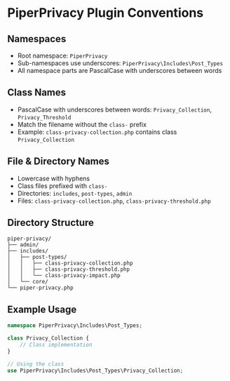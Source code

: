 # PiperPrivacy Plugin Conventions

## Namespaces
- Root namespace: `PiperPrivacy`
- Sub-namespaces use underscores: `PiperPrivacy\Includes\Post_Types`
- All namespace parts are PascalCase with underscores between words

## Class Names
- PascalCase with underscores between words: `Privacy_Collection`, `Privacy_Threshold`
- Match the filename without the `class-` prefix
- Example: `class-privacy-collection.php` contains class `Privacy_Collection`

## File & Directory Names
- Lowercase with hyphens
- Class files prefixed with `class-`
- Directories: `includes`, `post-types`, `admin`
- Files: `class-privacy-collection.php`, `class-privacy-threshold.php`

## Directory Structure
```
piper-privacy/
├── admin/
├── includes/
│   ├── post-types/
│   │   ├── class-privacy-collection.php
│   │   ├── class-privacy-threshold.php
│   │   └── class-privacy-impact.php
│   └── core/
└── piper-privacy.php
```

## Example Usage
```php
namespace PiperPrivacy\Includes\Post_Types;

class Privacy_Collection {
    // Class implementation
}

// Using the class
use PiperPrivacy\Includes\Post_Types\Privacy_Collection;
```
